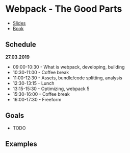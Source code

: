 # Webpack - The Good Parts

* [Slides](https://presentations.survivejs.com/webpack-the-good-parts/#/1)
* [Book](https://survivejs.com/webpack/)

## Schedule

**27.03.2019**

* 09:00-10:30 - What is webpack, developing, building
* 10:30-11:00 - Coffee break
* 11:00-12:30 - Assets, bundle/code splitting, analysis
* 12:30-13:15 - Lunch
* 13:15-15:30 - Optimizing, webpack 5
* 15:30-16:00 - Coffee break
* 16:00-17:30 - Freeform

## Goals

* TODO

## Examples
